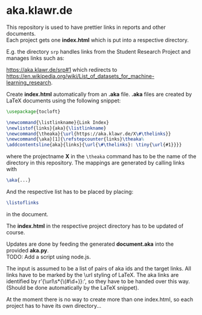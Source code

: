 # aka.klawr.de

This repository is used to have prettier links in reports and other documents.  
Each project gets one **index.html** which is put into a respective directory.

E.g. the directory `srp` handles links from the Student Research Project and manages links such as:

https://aka.klawr.de/srp#1 which redirects to  
https://en.wikipedia.org/wiki/List_of_datasets_for_machine-learning_research.

Create **index.html** automatically from an **.aka** file.
**.aka** files are created by LaTeX documents using the following snippet:

```latex
\usepackage{tocloft}

\newcommand{\listlinkname}{Link Index}
\newlistof{links}{aka}{\listlinkname}
\newcommand{\theaka}{\url{https://aka.klawr.de/X\#\thelinks}}
\newcommand{\aka}[1]{\refstepcounter{links}\theaka%
\addcontentsline{aka}{links}{\url{\#\thelinks}: \tiny{\url{#1}}}}
```

where the projectname **X** in the `\theaka` command has to be the name of the directory in this repository.
The mappings are generated by calling links with
```latex
\aka{...}
```
And the respective list has to be placed by placing:
```latex
\listoflinks
```
in the document.


The **index.html** in the respective project directory has to be updated of course.

Updates are done by feeding the generated **document.aka** into the provided **aka.py**.  
TODO: Add a script using node.js.

The input is assumed to be a list of pairs of aka ids and the target links.
All links have to be marked by the \url styling of LaTeX.
The aka links are identified by r'{\\url\s*{\\(#\d+)}:', so they have to be
handed over this way. (Should be done automatically by the LaTeX snippet).

At the moment there is no way to create more than one index.html, so each
project has to have its own directory...
